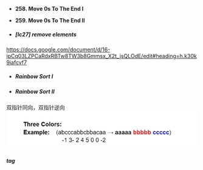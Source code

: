 

- **258. Move 0s To The End I**

- **259. Move 0s To The End II**

- ##### [lc27] remove elements

https://docs.google.com/document/d/16-ipCq03LZPCaRdxRBTw8TW3b8Gmmsx_X2t_jsQLOdE/edit#heading=h.k30k9iafcvf7

- ##### Rainbow Sort I

- ##### Rainbow Sort II





双指针同向，双指针逆向![image-20211007145247675](QuickSort.assets/image-20211007145247675.png)



























##### tag